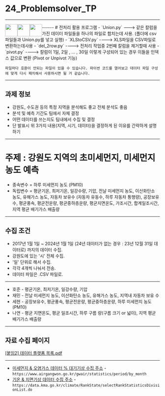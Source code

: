 # 24_Problemsolver_TP
------
<div>
  <img style="float:left" src="https://img.shields.io/badge/Python-3776AB?style=flat-square&amp;logo=python&amp;logoColor=white" width="auto" height="40" />
  <img style="float:left" src="https://img.shields.io/badge/Google Colab-F9AB00?style=flat-square&amp;logo=google colab&amp;logoColor=white" width="auto" height="40" />
  <img style="float:left" src="https://img.shields.io/badge/Excel-217346?style=flat-square&amp;logo=microsoft excel&amp;logoColor=white" width="auto" height="40" />
</div>
------
# 전처리 활용 프로그램
- `Union.py` ---> 같은 칼럼을 가진 데이터 파일들을 하나의 파일로 합치는데 사용. (폴더에 csv파일들과 Union.py를 넣고 실행)
- `XLStoCSV.py` ----> XLS파일을 CSV파일로 변환하는데사용
- `del_2row.py` ----> 전처리 작업중 2번째 칼럼을 제거할때 사용
- `pivot.py` ----> 칼럼이 1일, 2일 , ... , 30일 이렇게 구성되어 있는 경우 이들을 인덱스 값으로 변환 (Pivot or Unpivot 기능)

`파일마다 호환이 안되는 파일이 있을 수 있습니다.
파이썬 코드를 열어보고 데이터 파일 구성에 맞게 다시 패치해서 사용하시면 될 거 같습니다.`

------
## 과제 정보
- 강원도, 수도권 등의 특정 지역을 분석해도 좋고 전체 분석도 좋음
- 분석 및 예측 기간도 팀에서 자체 결정
- 어떤 데이터를 쓰는지도 팀내에서 수집 및 결정
- 단 발표시 위 3가지 내용(지역, 시기, 데이터)을 결정하게 된 이유를 간략하게 설명하기

-----
# 주제 : 강원도 지역의 초미세먼지, 미세먼지 농도 예측
- 종속변수 = 하루 미세먼지 농도 (PM10)
- 독립변수 = 평균기온, 최저기온, 일강수량, 기압, 전날 미세먼지 농도, 이산화탄소 농도, 유해가스 농도, 자동차 보유수 (자동차 유동수, 하루 자동차 통행량), 공장보유수, 평균풍속, 평균전운량, 평균중하층운량, 평균지면온도, 가조시간, 합계일조시간, 지역 평균 배기가스 배출량

-----
## 수집 조건
- 2017년 1월 1일 ~ 2024년 1월 1일 (24년 데이터가 없는 경우 : 23년 12월 31일 데이터로) 까지의 데이터 수집.
- 강원도에 있는 '시' 전체 수집.
- '일' 단위로 해서 수집.
- 각각 4개씩 나눠서 전송.
- 데이터 파일은 .CSV 파일로.
--------
- 호준 - 평균기온, 최저기온, 일강수량, 기압
- 재민 - 전날 미세먼지 농도, 이산화탄소 농도, 유해가스 농도, 지역내 자동차 보유 수
- 세현 - 공장보유수, 평균풍속, 평균전운량, 평균중하층운량, 하루 미세먼지 농도 (PM10)
- 나연 - 평균 지면온도, 평균 일조시간, 하루 구름 량(구름 크기 or 넓이), 지역 평균 배기가스 배출량

-------
## 자료 수집 페이지
[[붙임2] 데이터 플랫폼 목록.pdf](https://github.com/user-attachments/files/17659276/2.pdf)

----
- [미세먼지 & 오염가스 데이터 % 대기기상 수집 주소](https://www.airgangwon.go.kr/gwair/statistics/period/by_month) - `https://www.airgangwon.go.kr/gwair/statistics/period/by_month`
- [기온 & 지면기상 데이터 수집 주소](https://data.kma.go.kr/climate/RankState/selectRankStatisticsDivisionList.do) - `https://data.kma.go.kr/climate/RankState/selectRankStatisticsDivisionList.do`

